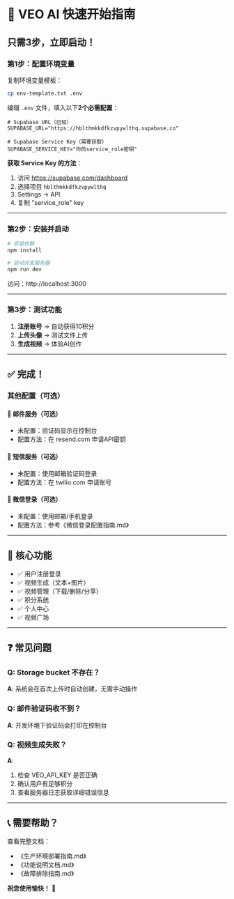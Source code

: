 # 🚀 VEO AI 快速开始指南

## 只需3步，立即启动！

### 第1步：配置环境变量

复制环境变量模板：
```bash
cp env-template.txt .env
```

编辑 `.env` 文件，填入以下**2个必需配置**：

```env
# Supabase URL（已知）
SUPABASE_URL="https://hblthmkkdfkzvpywlthq.supabase.co"

# Supabase Service Key（需要获取）
SUPABASE_SERVICE_KEY="你的service_role密钥"
```

**获取 Service Key 的方法**：
1. 访问 https://supabase.com/dashboard
2. 选择项目 `hblthmkkdfkzvpywlthq`
3. Settings → API
4. 复制 "service_role" key

---

### 第2步：安装并启动

```bash
# 安装依赖
npm install

# 启动开发服务器
npm run dev
```

访问：http://localhost:3000

---

### 第3步：测试功能

1. **注册账号** → 自动获得10积分
2. **上传头像** → 测试文件上传
3. **生成视频** → 体验AI创作

---

## ✅ 完成！

### 其他配置（可选）

#### 📧 邮件服务（可选）
- 未配置：验证码显示在控制台
- 配置方法：在 resend.com 申请API密钥

#### 📱 短信服务（可选）
- 未配置：使用邮箱验证码登录
- 配置方法：在 twilio.com 申请账号

#### 💬 微信登录（可选）
- 未配置：使用邮箱/手机登录
- 配置方法：参考《微信登录配置指南.md》

---

## 🎯 核心功能

- ✅ 用户注册登录
- ✅ 视频生成（文本+图片）
- ✅ 视频管理（下载/删除/分享）
- ✅ 积分系统
- ✅ 个人中心
- ✅ 视频广场

---

## ❓ 常见问题

### Q: Storage bucket 不存在？
**A**: 系统会在首次上传时自动创建，无需手动操作

### Q: 邮件验证码收不到？
**A**: 开发环境下验证码会打印在控制台

### Q: 视频生成失败？
**A**: 
1. 检查 VEO_API_KEY 是否正确
2. 确认用户有足够积分
3. 查看服务器日志获取详细错误信息

---

## 📞 需要帮助？

查看完整文档：
- 《生产环境部署指南.md》
- 《功能说明文档.md》
- 《故障排除指南.md》

**祝您使用愉快！** 🎉


